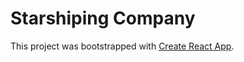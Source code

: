 # Starshiping Company

This project was bootstrapped with [Create React App](https://github.com/facebookincubator/create-react-app).
